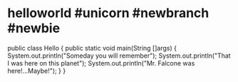 # helloworld #unicorn #newbranch #newbie
public class Hello
{
public static void main(String []args)
{
  System.out.println("Someday you will remember");
  System.out.println("That I was here on this planet");
  System.out.println("Mr. Falcone was here!...Maybe!");
}
}


